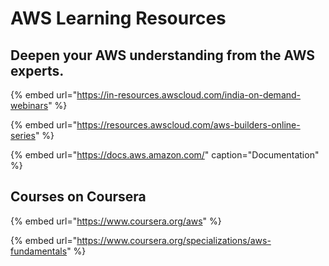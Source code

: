 # AWS Learning Resources

## Deepen your AWS understanding from the AWS experts.

{% embed url="https://in-resources.awscloud.com/india-on-demand-webinars" %}

{% embed url="https://resources.awscloud.com/aws-builders-online-series" %}

{% embed url="https://docs.aws.amazon.com/" caption="Documentation" %}

## Courses on Coursera

{% embed url="https://www.coursera.org/aws" %}

{% embed url="https://www.coursera.org/specializations/aws-fundamentals" %}







